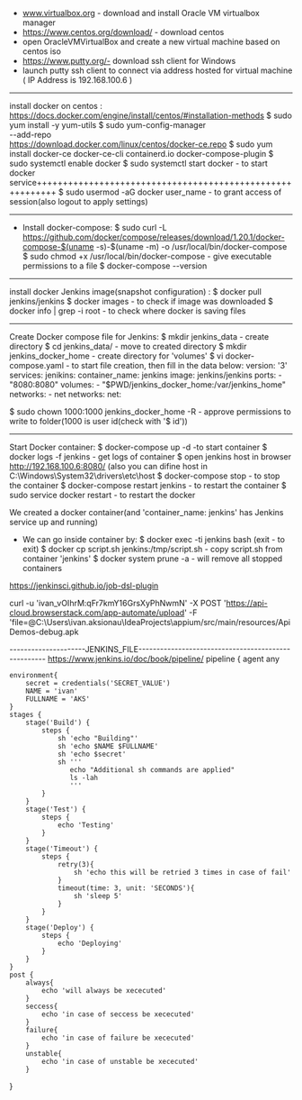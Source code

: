 - www.virtualbox.org - download and install Oracle VM virtualbox manager
- https://www.centos.org/download/ - download centos
- open OracleVMVirtualBox and create a new virtual machine based on centos iso
- https://www.putty.org/- download ssh client for Windows
- launch putty ssh client to connect via address hosted for virtual machine ( IP Address is 192.168.100.6 )

--------------------------------------------------------------
install docker on centos : https://docs.docker.com/engine/install/centos/#installation-methods 
$ sudo yum install -y yum-utils
$ sudo yum-config-manager \
    --add-repo \
    https://download.docker.com/linux/centos/docker-ce.repo
$ sudo yum install docker-ce docker-ce-cli containerd.io docker-compose-plugin
$ sudo systemctl enable docker
$ sudo systemctl start docker - to start docker service++++++++++++++++++++++++++++++++++++++++++++++++++++++++++
$ sudo usermod -aG docker user_name -  to grant access of session(also logout to apply settings)

--------------------------------------------------------------
- Install docker-compose:
$ sudo curl -L https://github.com/docker/compose/releases/download/1.20.1/docker-compose-$(uname -s)-$(uname -m) -o /usr/local/bin/docker-compose
$ sudo chmod +x /usr/local/bin/docker-compose - give executable permissions to a file
$ docker-compose --version
--------------------------------------------------------------
install docker Jenkins image(snapshot configuration) : 
$ docker pull jenkins/jenkins
$ docker images -  to check if image was downloaded
$ docker info | grep -i root  - to check where docker is saving files

--------------------------------------------------------------
Create Docker compose file for Jenkins: 
$ mkdir jenkins_data - create directory
$ cd jenkins_data/ - move to created directory
$ mkdir jenkins_docker_home - create directory for 'volumes'
$ vi docker-compose.yaml - to start file creation, then fill in the data below:
version: '3'
services:
  jenikins:
    container_name: jenkins
    image: jenkins/jenkins
    ports:
      - "8080:8080"
      volumes:
        - "$PWD/jenkins_docker_home:/var/jenkins_home"
      networks:
        - net
networks:
  net:
  
$ sudo chown 1000:1000 jenkins_docker_home -R  - approve permissions to write to folder(1000 is user id(check with '$ id'))

--------------------------------------------------------------
Start Docker container: 
$ docker-compose up -d    -to start container
$ docker logs -f jenkins - get logs of container
$ open jenkins host in browser http://192.168.100.6:8080/ (also you can difine host in C:\Windows\System32\drivers\etc\host
$ docker-compose stop - to stop the container
$ docker-compose restart jenkins - to restart the container
$ sudo service docker restart - to restart the docker

We created a docker container(and 'container_name: jenkins' has Jenkins service up and running)
- We can go inside container by:
$ docker exec -ti jenkins bash (exit - to exit)
$ docker cp script.sh jenkins:/tmp/script.sh    -  copy script.sh from container 'jenkins'
$ docker system prune -a - will remove all stopped containers


https://jenkinsci.github.io/job-dsl-plugin

curl -u 'ivan_vOIhrM:qFr7kmY16GrsXyPhNwmN' -X POST 'https://api-cloud.browserstack.com/app-automate/upload' -F 'file=@C:\Users\ivan.aksionau\IdeaProjects\appium/src/main/resources/ApiDemos-debug.apk


---------------------JENKINS_FILE---------------------------------------------------- https://www.jenkins.io/doc/book/pipeline/
pipeline {
    agent any
    
    environment{
        secret = credentials('SECRET_VALUE')
        NAME = 'ivan'
        FULLNAME = 'AKS'
    }
    stages {
        stage('Build') { 
            steps {
                sh 'echo "Building"'
                sh 'echo $NAME $FULLNAME'
                sh 'echo $secret'
                sh '''
                   echo "Additional sh commands are applied"
                   ls -lah
                   '''
            }
        }
        stage('Test') { 
            steps {
                echo 'Testing' 
            }
        }
        stage('Timeout') { 
            steps {
                retry(3){
                    sh 'echo this will be retried 3 times in case of fail'
                }
                timeout(time: 3, unit: 'SECONDS'){
                    sh 'sleep 5'
                }
            }
        }
        stage('Deploy') { 
            steps {
                echo 'Deploying' 
            }
        }
    }
    post {
        always{
            echo 'will always be xececuted'
        }
        seccess{
            echo 'in case of seccess be xececuted'
        }
        failure{
            echo 'in case of failure be xececuted'
        }
        unstable{
            echo 'in case of unstable be xececuted'
        }
}

